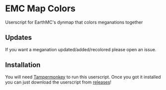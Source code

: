 # EMC Map Colors

Userscript for EarthMC's dynmap that colors meganations together

## Updates

If you want a meganation updated/added/recolored please open an issue.

## Installation

You will need [Tampermonkey](https://www.tampermonkey.net/index.php) to run this userscript.
Once you got it installed you can just download the userscript from [releases](https://github.com/32Vache/emc-map-colors/releases/latest)!
